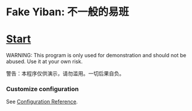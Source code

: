 # Fake Yiban: 不一般的易班

# [Start](https://creatablely.github.io/)

WARNING: This program is only used for demonstration and should not be abused. Use it at your own risk.

警告：本程序仅供演示，请勿滥用。一切后果自负。


### Customize configuration
See [Configuration Reference](https://cli.vuejs.org/config/).
